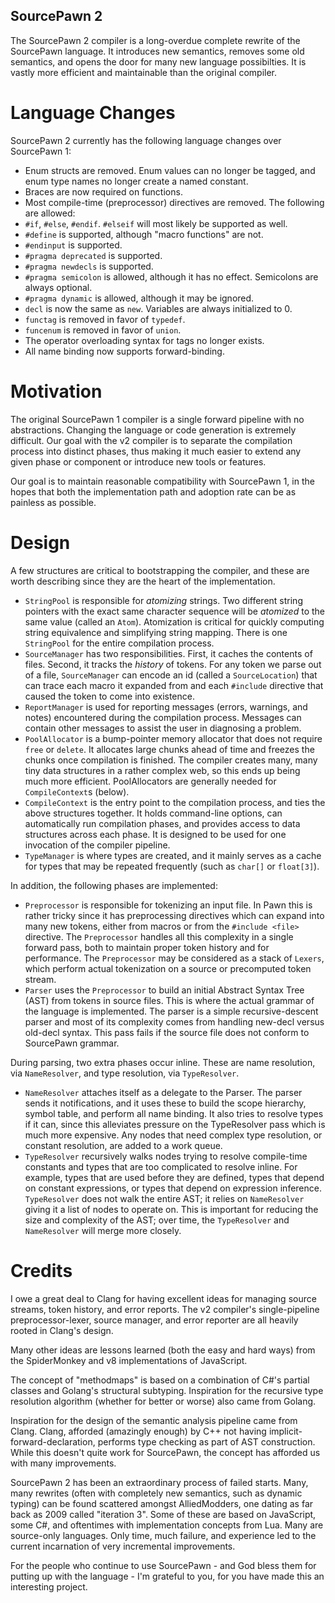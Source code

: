SourcePawn 2
------------

The SourcePawn 2 compiler is a long-overdue complete rewrite of the SourcePawn language. It introduces new semantics, removes some old semantics, and opens the door for many new language possibilties. It is vastly more efficient and maintainable than the original compiler.

Language Changes
================
SourcePawn 2 currently has the following language changes over SourcePawn 1:

 - Enum structs are removed. Enum values can no longer be tagged, and enum type names no longer create a named constant.
 - Braces are now required on functions.
 - Most compile-time (preprocessor) directives are removed. The following are allowed:
  - `#if`, `#else`, `#endif`. `#elseif` will most likely be supported as well.
  - `#define` is supported, although "macro functions" are not.
  - `#endinput` is supported.
  - `#pragma deprecated` is supported.
  - `#pragma newdecls` is supported.
  - `#pragma semicolon` is allowed, although it has no effect. Semicolons are always optional.
  - `#pragma dynamic` is allowed, although it may be ignored.
 - `decl` is now the same as `new`. Variables are always initialized to 0.
 - `functag` is removed in favor of `typedef`.
 - `funcenum` is removed in favor of `union`.
 - The operator overloading syntax for tags no longer exists.
 - All name binding now supports forward-binding.

Motivation
==========

The original SourcePawn 1 compiler is a single forward pipeline with no abstractions. Changing the language or code generation is extremely difficult. Our goal with the v2 compiler is to separate the compilation process into distinct phases, thus making it much easier to extend any given phase or component or introduce new tools or features.

Our goal is to maintain reasonable compatibility with SourcePawn 1, in the hopes that both the implementation path and adoption rate can be as painless as possible.

Design
======
A few structures are critical to bootstrapping the compiler, and these are worth describing since they are the heart of the implementation.

 - `StringPool` is responsible for *atomizing* strings. Two different string pointers with the exact same character sequence will be *atomized* to the same value (called an `Atom`). Atomization is critical for quickly computing string equivalence and simplifying string mapping. There is one `StringPool` for the entire compilation process.
 - `SourceManager` has two responsibilities. First, it caches the contents of files. Second, it tracks the *history* of tokens. For any token we parse out of a file, `SourceManager` can encode an id (called a `SourceLocation`) that can trace each macro it expanded from and each `#include` directive that caused the token to come into existence.
 - `ReportManager` is used for reporting messages (errors, warnings, and notes) encountered during the compilation process. Messages can contain other messages to assist the user in diagnosing a problem.
 - `PoolAllocator` is a bump-pointer memory allocator that does not require `free` or `delete`. It allocates large chunks ahead of time and freezes the chunks once compilation is finished. The compiler creates many, many tiny data structures in a rather complex web, so this ends up being much more efficient. PoolAllocators are generally needed for `CompileContext`s (below).
 - `CompileContext` is the entry point to the compilation process, and ties the above structures together. It holds command-line options, can automatically run compilation phases, and provides access to data structures across each phase. It is designed to be used for one invocation of the compiler pipeline.
 - `TypeManager` is where types are created, and it mainly serves as a cache for types that may be repeated frequently (such as `char[]` or `float[3]`).

In addition, the following phases are implemented:

 - `Preprocessor` is responsible for tokenizing an input file. In Pawn this is rather tricky since it has preprocessing directives which can expand into many new tokens, either from macros or from the `#include <file>` directive.  The `Preprocessor` handles all this complexity in a single forward pass, both to maintain proper token history and for performance. The `Preprocessor` may be considered as a stack of `Lexers`, which perform actual tokenization on a source or precomputed token stream.
 - `Parser` uses the `Preprocessor` to build an initial Abstract Syntax Tree (AST) from tokens in source files. This is where the actual grammar of the language is implemented. The parser is a simple recursive-descent parser and most of its complexity comes from handling new-decl versus old-decl syntax. This pass fails if the source file does not conform to SourcePawn grammar.

During parsing, two extra phases occur inline. These are name resolution, via `NameResolver`, and type resolution, via `TypeResolver`.
 - `NameResolver` attaches itself as a delegate to the Parser. The parser sends it notifications, and it uses these to build the scope hierarchy, symbol table, and perform all name binding. It also tries to resolve types if it can, since this alleviates pressure on the TypeResolver pass which is much more expensive. Any nodes that need complex type resolution, or constant resolution, are added to a work queue.
 - `TypeResolver` recursively walks nodes trying to resolve compile-time constants and types that are too complicated to resolve inline. For example, types that are used before they are defined, types that depend on constant expressions, or types that depend on expression inference. `TypeResolver` does not walk the entire AST; it relies on `NameResolver` giving it a list of nodes to operate on. This is important for reducing the size and complexity of the AST; over time, the `TypeResolver` and `NameResolver` will merge more closely.

Credits
=======

I owe a great deal to Clang for having excellent ideas for managing source streams, token history, and error reports. The v2 compiler's single-pipeline preprocessor-lexer, source manager, and error reporter are all heavily rooted in Clang's design.

Many other ideas are lessons learned (both the easy and hard ways) from the SpiderMonkey and v8 implementations of JavaScript.

The concept of "methodmaps" is based on a combination of C#'s partial classes and Golang's structural subtyping. Inspiration for the recursive type resolution algorithm (whether for better or worse) also came from Golang.

Inspiration for the design of the semantic analysis pipeline came from Clang. Clang, afforded (amazingly enough) by C++ not having implicit-forward-declaration, performs type checking as part of AST construction. While this doesn't quite work for SourcePawn, the concept has afforded us with many improvements.

SourcePawn 2 has been an extraordinary process of failed starts. Many, many rewrites (often with completely new semantics, such as dynamic typing) can be found scattered amongst AlliedModders, one dating as far back as 2009 called "iteration 3". Some of these are based on JavaScript, some C#, and oftentimes with implementation concepts from Lua. Many are source-only languages. Only time, much failure, and experience led to the current incarnation of very incremental improvements.

For the people who continue to use SourcePawn - and God bless them for putting up with the language - I'm grateful to you, for you have made this an interesting project.
